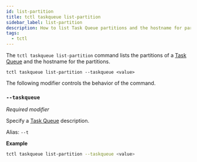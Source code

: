 ```yaml
---
id: list-partition
title: tctl taskqueue list-partition
sidebar_label: list-partition
description: How to list Task Queue partitions and the hostname for partitions using tctl.
tags:
  - tctl
---
```


The `tctl taskqueue list-partition` command lists the partitions of a [Task Queue](/concepts/what-is-a-task-queue) and the hostname for the partitions.

`tctl taskqueue list-partition --taskqueue <value>`

The following modifier controls the behavior of the command.

### `--taskqueue`

_Required modifier_

Specify a [Task Queue](/concepts/what-is-a-task-queue) description.

Alias: `--t`

**Example**

```bash
tctl taskqueue list-partition --taskqueue <value>
```
